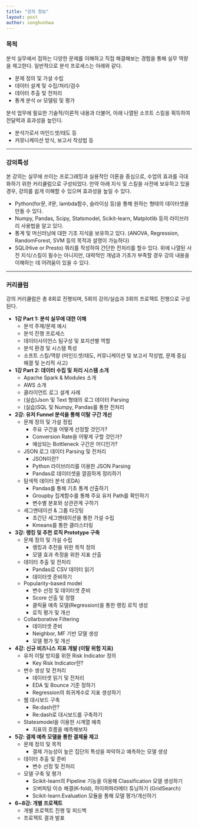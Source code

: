```yaml
---
title: "강의 정보"
layout: post
author: songhunhwa
---
```


### 목적
분석 실무에서 접하는 다양한 문제를 이해하고 직접 해결해보는 경험을 통해 실무 역량을 제고한다. 일반적으로 분석 프로세스는 아래와 같다.
- 문제 정의 및 가설 수립
- 데이터 설계 및 수집/처리/검수
- 데이터 추출 및 전처리
- 통계 분석 or 모델링 및 평가

분석 업무에 필요한 기술적/이론적 내용과 더불어, 아래 나열된 소프트 스킬을 획득하여 전달력과 효과성을 높인다.
- 분석가로서 마인드셋/태도 등
- 커뮤니케이션 방식, 보고서 작성법 등
---
### 강의특성
본 강의는 실무에 쓰이는 프로그래밍과 실용적인 이론을 중심으로, 수업의 효과를 극대화하기 위한 커리큘럼으로 구성되었다. 만약 아래 지식 및 스킬을 사전에 보유하고 있을 경우, 강의를 쉽게 이해할 수 있으며 효과성을 높일 수 있다.
- Python(for문, if문, lambda함수, 슬라이싱 등)을 통해 원하는 형태의 데이터셋을 만들 수 있다.
- Numpy, Pandas, Scipy, Statsmodel, Scikit-learn, Matplotlib 등의 라이브러리 사용법을 알고 있다.
- 통계 및 머신러닝에 대한 기초 지식을 보유하고 있다. (ANOVA, Regression, RandomForest, SVM 등의 목적과 설명이 가능하다)
- SQL(Hive or Presto) 쿼리를 작성하여 간단한 전처리를 할수 있다.
위에 나열된 사전 지식/스킬이 필수는 아니지만, 대략적인 개념과 기초가 부족할 경우 강의 내용을 이해하는 데 어려움이 있을 수 있다. 	
---
### 커리큘럼
강의 커리큘럼은 총 8회로 진행되며, 5회의 강의/실습과 3회의 프로젝트 진행으로 구성된다. 
- **1강 Part 1: 분석 실무에 대한 이해**
	- 분석 주제/문제 예시
	- 분석 진행 프로세스
	- 데이터사이언스 팀구성 및 포지션별 역할
	- 분석 환경 및 시스템 특성
	- 소프트 스킬/역량 (마인드셋/태도, 커뮤니케이션 및 보고서 작성법, 문제 중심 해결 및 논리적 사고)
- **1강 Part 2: 데이터 수집 및 처리 시스템 소개**
	- Apache Spark & Modules 소개
	- AWS 소개
	- 클라이언트 로그 설계 사례 
	- (실습)Json 및 Text 형태의 로그 데이터 Parsing
	- (실습)SQL 및 Numpy, Pandas를 통한 전처리 
- **2강: 유저 Funnel 분석을 통해 이탈 구간 개선**
	- 문제 정의 및 가설 정립
		- 주요 구간을 어떻게 선정할 것인가?
		- Conversion Rate을 어떻게 구할 것인가?
		- 예상되는 Bottleneck 구간은 어디인가?
	- JSON 로그 데이터 Parsing 및 전처리
		- JSON이란?
		- Python 라이브러리를 이용한 JSON Parsing
		- Pandas로 데이터셋을 깔끔하게 정리하기 
	- 탐색적 데이터 분석 (EDA)
		- Pandas를 통해 기초 통계 산출하기
		- Groupby 집계함수를 통해 주요 유저 Path를 확인하기
		- 변수별 분포와 상관관계 구하기
	- 세그멘테이션 & 그룹 타깃팅
		- 초간단 세그멘테이션을 통한 가설 수립
		- Kmeans를 통한 클러스터링
- **3강: 랭킹 및 추천 로직 Prototype 구축**
	- 문제 정의 및 가설 수립
		- 랭킹과 추천을 위한 목적 정의
		- 모델 효과 측정을 위한 지표 산출
	- 데이터 추출 및 전처리
		- Pandas로 CSV 데이터 읽기
		- 데이터셋 준비하기
	- Popularity-based model
		- 변수 선정 및 데이터셋 준비
		- Score 산출 및 정렬	
		- 클릭율 예측 모델(Regression)을 통한 랭킹 로직 생성
		- 로직 평가 및 개선
	- Collarborative Filtering
		- 데이터셋 준비
		- Neighbor, MF 기반 모델 생성
		- 모델 평가 및 개선
- **4강: 신규 비즈니스 지표 개발 (이탈 위험 지표)**
	- 유저 이탈 방지를 위한 Risk Indicator 정의
		- Key Risk Indicator란?
	- 변수 생성 및 전처리
		- 데이터셋 읽기 및 전처리
		- EDA 및 Bounce 기준 정하기
		- Regression의 회귀계수로 지표 생성하기
	- 웹 대시보드 구축
		- Re:dash란?
		- Re:dash로 대시보드를 구축하기
	- Statesmodel을 이용한 시계열 예측
		- 지표의 흐름을 예측해보자
- **5강: 결제 예측 모델을 통한 결제율 제고**
	- 문제 정의 및 목적
		- 결제 가능성이 높은 집단의 특성을 파악하고 예측하는 모델 생성
	- 데이터 추출 및 준비
		- 변수 선정 및 전처리
	- 모델 구축 및 평가
		- Scikit-learn의 Pipeline 기능을 이용해 Classification 모델 생성하기
		- 오버피팅 이슈 해결(K-fold), 하이퍼파라메터 튜닝하기 (GridSearch)      
		- Scikit-learn.Evaluation 모듈을 통해 모델 평가/개선하기
- **6~8강: 개별 프로젝트**
	- 개별 프로젝트 진행 및 피드백
	- 프로젝트 결과 발표
